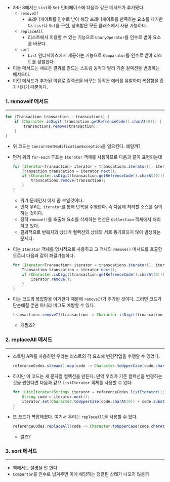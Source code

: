 - 자바 8에서는 `List`와 `Set` 인터페이스에 다음과 같은 메서드가 추가됐다.
    - `removeIf`
        - 프레디케이트를 인수로 받아 해당 프레디케이트를 만족하는 요소를 제거한다. `List`나 `Set`을 구현, 상속받은 모든 클래스에서 사용 가능하다.
    - `replaceAll`
        - 리스트에서 이용할 수 있는 기능으로 `UnaryOperator`를 인수로 받아 요소를 바꾼다.
    - `sort`
        - `List` 인터페이스에서 제공하는 기능으로 `Comparator`를 인수로 받아 리스트를 정렬한다.
- 이들 메서드는 새로운 결과를 만드는 스트림 동작과 달리 기존 컬렉션을 변경하는 메서드다.
- 이런 메서드가 추가된 이유로 컬렉션을 바꾸는 동작은 에러를 유발하며 복잡함을 증가시키기 때문이다.

### 1. removeIf 메서드

---

```java
for (Transaction transaction : transcations) {
	if (Character.isDigit(transaction.getRefrenceCode().charAt(0))) {
		transactions.remove(transaction);
	}
}
```

- 위 코드는 `ConcurrentModificationException`을 일으킨다. 왜일까?
- 먼저 위의 `for-each` 루프는 `Iterator` 객체를 사용하므로 다음과 같이 표현되는데

    ```java
    for (Iterator<Transaction> iterator = transcations.iterator(); iterator.hasNext();) {
    	Transaction transcation = iterator.next();
    	if (Character.isDigit(transaction.getRefrenceCode().charAt(0))) {
    		transcations.remove(transaction);
    	}
    }
    ```

    - 뭐가 문제인지 이제 좀 보일것이다.
    - 먼저 우리는 `iterator`를 통해 반복을 수행한다. 즉 다음에 처리할 소스를 질의하는 것이다.
    - 정작 `remove()`를 호출해 요소를 삭제하는 연산은 `Collection` 객체에서 처리하고 있다.
    - 결과적으로 반복자의 상태가 컬렉션의 상태와 서로 동기화되지 않아 발생하는 문제다.
- 이는 `Iterator` 객체를 명시적으로 사용하고 그 객체의 `remove()` 메서드를 호출함으로써 다음과 같이 해결가능하다.

    ```java
    for (Iterator<Transaction> iterator = transcations.iterator(); iterator.hasNext();) {
    	Transaction transcation = iterator.next();
    	if (Character.isDigit(transaction.getRefrenceCode().charAt(0))) {
    		iterator.remove();
    	}
    }
    ```

- 이는 코드의 복잡함을 야기한다 때문에 `removeIf`가 추가된 것이다. 그러면 코드가 단순해질 뿐만 아니라 버그도 예방할 수 있다.

    ```java
    transactions.removeIf(transaction -> Character.isDigit(trnascation.getReferenceCode().charAt(0)));
    ```

    - 개쩔죠?

### 2. replaceAll 메서드

---

- 스트림 API를 사용하면 우리는 리스트의 각 요소에 변경작업을 수행할 수 있었다.

    ```java
    referenceCodes.stream().map(code -> Character.toUpperCase(code.charAt(0)) + code.substring(1)).collect(Collectors.toList());
    ```

- 하지만 이 코드는 새 문자열 컬렉션을 만든다. 만약 우리가 기존 컬렉션을 변경하는 것을 원한다면 다음과 같으 `ListIterator` 객체를 사용할 수 있다.

    ```java
    for (ListIterator<String> iterator = referenceCodes.listIterator(); iterator.hasNext(); ) {
    	String code = iterator.next();
    	iterator.set(Character.toUpperCase(code.charAt(0)) + code.substring(1));
    }
    ```

- 또 코드가 복잡해졌다. 여기서 우리는 `replaceAll`을 사용할 수 있다.

    ```java
    referenceCOdes.replaceAll(code -> Character.toUpperCase(code.charAt(0)) + code.substring(1));
    ```

    - 쩔죠?

### 3. sort 메서드

---

- 책에서도 설명을 안 한다.
- `Compartor`를 인수로 넘겨주면 이에 해당하는 정렬된 상태가 나오지 않을까